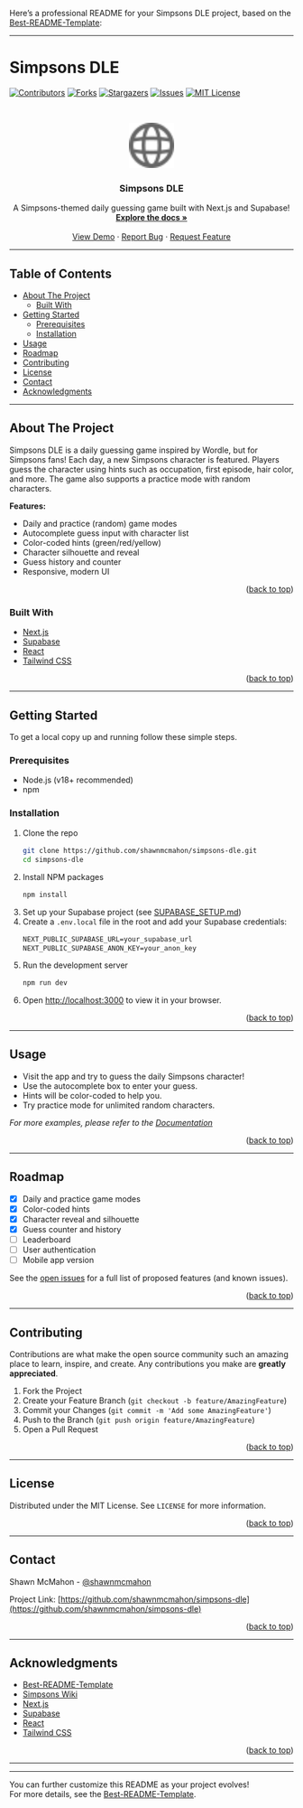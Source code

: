 Here’s a professional README for your Simpsons DLE project, based on the [Best-README-Template](https://github.com/othneildrew/Best-README-Template):

---

# Simpsons DLE

[![Contributors][contributors-shield]][contributors-url]
[![Forks][forks-shield]][forks-url]
[![Stargazers][stars-shield]][stars-url]
[![Issues][issues-shield]][issues-url]
[![MIT License][license-shield]][license-url]

<br />
<p align="center">
  <a href="https://github.com/shawnmcmahon/simpsons-dle">
    <img src="public/globe.svg" alt="Logo" width="80" height="80">
  </a>
  <h3 align="center">Simpsons DLE</h3>
  <p align="center">
    A Simpsons-themed daily guessing game built with Next.js and Supabase!
    <br />
    <a href="https://github.com/shawnmcmahon/simpsons-dle"><strong>Explore the docs »</strong></a>
    <br />
    <br />
    <a href="https://simpsons-dle.vercel.app/">View Demo</a>
    ·
    <a href="https://github.com/shawnmcmahon/simpsons-dle/issues">Report Bug</a>
    ·
    <a href="https://github.com/shawnmcmahon/simpsons-dle/issues">Request Feature</a>
  </p>
</p>

---

## Table of Contents

- [About The Project](#about-the-project)
  - [Built With](#built-with)
- [Getting Started](#getting-started)
  - [Prerequisites](#prerequisites)
  - [Installation](#installation)
- [Usage](#usage)
- [Roadmap](#roadmap)
- [Contributing](#contributing)
- [License](#license)
- [Contact](#contact)
- [Acknowledgments](#acknowledgments)

---

## About The Project

Simpsons DLE is a daily guessing game inspired by Wordle, but for Simpsons fans! Each day, a new Simpsons character is featured. Players guess the character using hints such as occupation, first episode, hair color, and more. The game also supports a practice mode with random characters.

**Features:**
- Daily and practice (random) game modes
- Autocomplete guess input with character list
- Color-coded hints (green/red/yellow)
- Character silhouette and reveal
- Guess history and counter
- Responsive, modern UI

<p align="right">(<a href="#top">back to top</a>)</p>

### Built With

* [Next.js](https://nextjs.org/)
* [Supabase](https://supabase.com/)
* [React](https://react.dev/)
* [Tailwind CSS](https://tailwindcss.com/)

<p align="right">(<a href="#top">back to top</a>)</p>

---

## Getting Started

To get a local copy up and running follow these simple steps.

### Prerequisites

- Node.js (v18+ recommended)
- npm

### Installation

1. Clone the repo
   ```sh
   git clone https://github.com/shawnmcmahon/simpsons-dle.git
   cd simpsons-dle
   ```
2. Install NPM packages
   ```sh
   npm install
   ```
3. Set up your Supabase project (see [SUPABASE_SETUP.md](SUPABASE_SETUP.md))
4. Create a `.env.local` file in the root and add your Supabase credentials:
   ```
   NEXT_PUBLIC_SUPABASE_URL=your_supabase_url
   NEXT_PUBLIC_SUPABASE_ANON_KEY=your_anon_key
   ```
5. Run the development server
   ```sh
   npm run dev
   ```
6. Open [http://localhost:3000](http://localhost:3000) to view it in your browser.

<p align="right">(<a href="#top">back to top</a>)</p>

---

## Usage

- Visit the app and try to guess the daily Simpsons character!
- Use the autocomplete box to enter your guess.
- Hints will be color-coded to help you.
- Try practice mode for unlimited random characters.

_For more examples, please refer to the [Documentation](SUPABASE_SETUP.md)_

<p align="right">(<a href="#top">back to top</a>)</p>

---

## Roadmap

- [x] Daily and practice game modes
- [x] Color-coded hints
- [x] Character reveal and silhouette
- [x] Guess counter and history
- [ ] Leaderboard
- [ ] User authentication
- [ ] Mobile app version

See the [open issues](https://github.com/shawnmcmahon/simpsons-dle/issues) for a full list of proposed features (and known issues).

<p align="right">(<a href="#top">back to top</a>)</p>

---

## Contributing

Contributions are what make the open source community such an amazing place to learn, inspire, and create. Any contributions you make are **greatly appreciated**.

1. Fork the Project
2. Create your Feature Branch (`git checkout -b feature/AmazingFeature`)
3. Commit your Changes (`git commit -m 'Add some AmazingFeature'`)
4. Push to the Branch (`git push origin feature/AmazingFeature`)
5. Open a Pull Request

<p align="right">(<a href="#top">back to top</a>)</p>

---

## License

Distributed under the MIT License. See `LICENSE` for more information.

<p align="right">(<a href="#top">back to top</a>)</p>

---

## Contact

Shawn McMahon - [@shawnmcmahon](https://github.com/shawnmcmahon)

Project Link: [https://github.com/shawnmcmahon/simpsons-dle](https://github.com/shawnmcmahon/simpsons-dle)

<p align="right">(<a href="#top">back to top</a>)</p>

---

## Acknowledgments

* [Best-README-Template](https://github.com/othneildrew/Best-README-Template)
* [Simpsons Wiki](https://simpsons.fandom.com/wiki/)
* [Next.js](https://nextjs.org/)
* [Supabase](https://supabase.com/)
* [React](https://react.dev/)
* [Tailwind CSS](https://tailwindcss.com/)

<p align="right">(<a href="#top">back to top</a>)</p>

---

<!-- Shields (replace with your repo info) -->
[contributors-shield]: https://img.shields.io/github/contributors/shawnmcmahon/simpsons-dle.svg?style=for-the-badge
[contributors-url]: https://github.com/shawnmcmahon/simpsons-dle/graphs/contributors
[forks-shield]: https://img.shields.io/github/forks/shawnmcmahon/simpsons-dle.svg?style=for-the-badge
[forks-url]: https://github.com/shawnmcmahon/simpsons-dle/network/members
[stars-shield]: https://img.shields.io/github/stars/shawnmcmahon/simpsons-dle.svg?style=for-the-badge
[stars-url]: https://github.com/shawnmcmahon/simpsons-dle/stargazers
[issues-shield]: https://img.shields.io/github/issues/shawnmcmahon/simpsons-dle.svg?style=for-the-badge
[issues-url]: https://github.com/shawnmcmahon/simpsons-dle/issues
[license-shield]: https://img.shields.io/github/license/shawnmcmahon/simpsons-dle.svg?style=for-the-badge
[license-url]: https://github.com/shawnmcmahon/simpsons-dle/blob/main/LICENSE

---

You can further customize this README as your project evolves!  
For more details, see the [Best-README-Template](https://github.com/othneildrew/Best-README-Template).